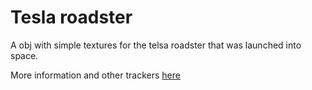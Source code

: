 # Tesla roadster

A obj with simple textures for the telsa roadster that was launched into space.

More information and other trackers [here](https://www.whereisroadster.com/)
